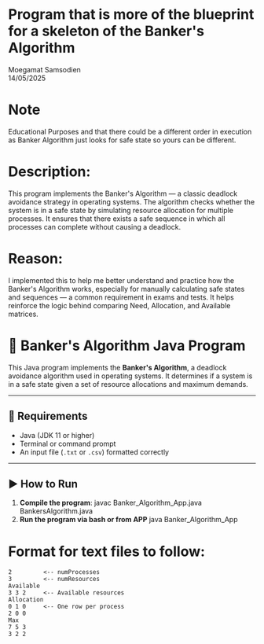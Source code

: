# Program that is more of the blueprint for a skeleton of the Banker's Algorithm  
Moegamat Samsodien  
14/05/2025
# Note
Educational Purposes and that there could be a different order in execution as Banker Algorithm just looks for safe state so yours can be different.
# Description:
This program implements the Banker's Algorithm — a classic deadlock avoidance strategy in operating systems. 
The algorithm checks whether the system is in a safe state by simulating resource allocation for multiple processes. 
It ensures that there exists a safe sequence in which all processes can complete without causing a deadlock.

# Reason:
I implemented this to help me better understand and practice how the Banker's Algorithm works,
especially for manually calculating safe states and sequences — a common requirement in exams and tests.
It helps reinforce the logic behind comparing Need, Allocation, and Available matrices.

# 🏦 Banker's Algorithm Java Program

This Java program implements the **Banker's Algorithm**, a deadlock avoidance algorithm used in operating systems. It determines if a system is in a safe state given a set of resource allocations and maximum demands.

---

## 🔧 Requirements

- Java (JDK 11 or higher)
- Terminal or command prompt
- An input file (`.txt` or `.csv`) formatted correctly

---

## ▶️ How to Run

1. **Compile the program**:
   javac Banker_Algorithm_App.java BankersAlgorithm.java
2. **Run the program via bash or from APP**
   java Banker_Algorithm_App


# Format for text files to follow:
```
2         <-- numProcesses
3         <-- numResources
Available
3 3 2     <-- Available resources
Allocation
0 1 0     <-- One row per process
2 0 0
Max
7 5 3
3 2 2
```

